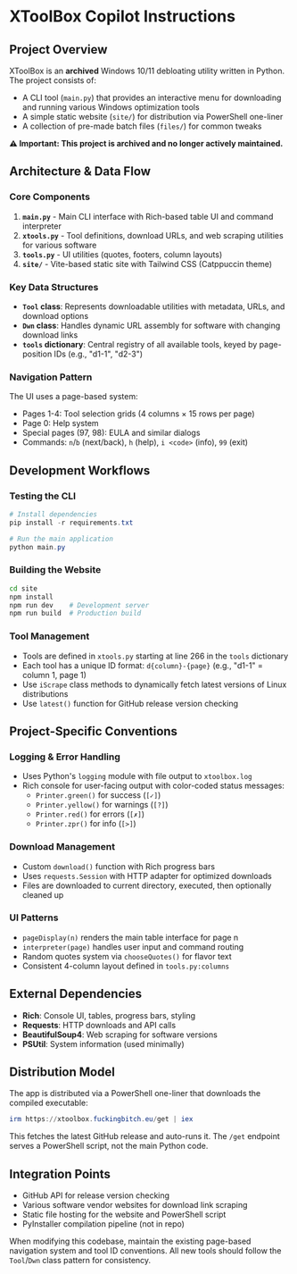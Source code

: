 # XToolBox Copilot Instructions

## Project Overview
XToolBox is an **archived** Windows 10/11 debloating utility written in Python. The project consists of:
- A CLI tool (`main.py`) that provides an interactive menu for downloading and running various Windows optimization tools
- A simple static website (`site/`) for distribution via PowerShell one-liner
- A collection of pre-made batch files (`files/`) for common tweaks

**⚠️ Important: This project is archived and no longer actively maintained.**

## Architecture & Data Flow

### Core Components
1. **`main.py`** - Main CLI interface with Rich-based table UI and command interpreter
2. **`xtools.py`** - Tool definitions, download URLs, and web scraping utilities for various software
3. **`tools.py`** - UI utilities (quotes, footers, column layouts)
4. **`site/`** - Vite-based static site with Tailwind CSS (Catppuccin theme)

### Key Data Structures
- **`Tool` class**: Represents downloadable utilities with metadata, URLs, and download options
- **`Dwn` class**: Handles dynamic URL assembly for software with changing download links
- **`tools` dictionary**: Central registry of all available tools, keyed by page-position IDs (e.g., "d1-1", "d2-3")

### Navigation Pattern
The UI uses a page-based system:
- Pages 1-4: Tool selection grids (4 columns × 15 rows per page)
- Page 0: Help system
- Special pages (97, 98): EULA and similar dialogs
- Commands: `n`/`b` (next/back), `h` (help), `i <code>` (info), `99` (exit)

## Development Workflows

### Testing the CLI
```powershell
# Install dependencies
pip install -r requirements.txt

# Run the main application
python main.py
```

### Building the Website
```bash
cd site
npm install
npm run dev    # Development server
npm run build  # Production build
```

### Tool Management
- Tools are defined in `xtools.py` starting at line 266 in the `tools` dictionary
- Each tool has a unique ID format: `d{column}-{page}` (e.g., "d1-1" = column 1, page 1)
- Use `iScrape` class methods to dynamically fetch latest versions of Linux distributions
- Use `latest()` function for GitHub release version checking

## Project-Specific Conventions

### Logging & Error Handling
- Uses Python's `logging` module with file output to `xtoolbox.log`
- Rich console for user-facing output with color-coded status messages:
  - `Printer.green()` for success (`[✓]`)
  - `Printer.yellow()` for warnings (`[?]`)
  - `Printer.red()` for errors (`[✗]`)
  - `Printer.zpr()` for info (`[>]`)

### Download Management
- Custom `download()` function with Rich progress bars
- Uses `requests.Session` with HTTP adapter for optimized downloads
- Files are downloaded to current directory, executed, then optionally cleaned up

### UI Patterns
- `pageDisplay(n)` renders the main table interface for page n
- `interpreter(page)` handles user input and command routing
- Random quotes system via `chooseQuotes()` for flavor text
- Consistent 4-column layout defined in `tools.py:columns`

## External Dependencies
- **Rich**: Console UI, tables, progress bars, styling
- **Requests**: HTTP downloads and API calls
- **BeautifulSoup4**: Web scraping for software versions
- **PSUtil**: System information (used minimally)

## Distribution Model
The app is distributed via a PowerShell one-liner that downloads the compiled executable:
```powershell
irm https://xtoolbox.fuckingbitch.eu/get | iex
```

This fetches the latest GitHub release and auto-runs it. The `/get` endpoint serves a PowerShell script, not the main Python code.

## Integration Points
- GitHub API for release version checking
- Various software vendor websites for download link scraping
- Static file hosting for the website and PowerShell script
- PyInstaller compilation pipeline (not in repo)

When modifying this codebase, maintain the existing page-based navigation system and tool ID conventions. All new tools should follow the `Tool`/`Dwn` class pattern for consistency.